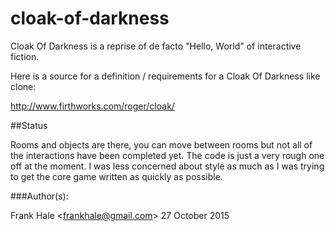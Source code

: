 # cloak-of-darkness

Cloak Of Darkness is a reprise of de facto "Hello, World" of interactive fiction.

Here is a source for a definition / requirements for a Cloak Of Darkness like clone:

http://www.firthworks.com/roger/cloak/

##Status

Rooms and objects are there, you can move between rooms but not all of
the interactions have been completed yet. The code is just a very rough one off at the moment. I was less concerned about style as much as I was trying to get the core game written as quickly as possible.

###Author(s):

Frank Hale &lt;frankhale@gmail.com&gt;
27 October 2015
